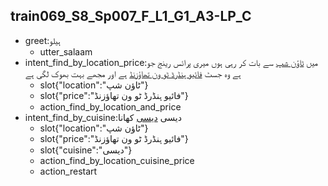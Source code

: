 ## train069_S8_Sp007_F_L1_G1_A3-LP_C
* greet:ہیلو
	- utter_salaam
* intent_find_by_location_price:میں [ٹاؤن شپ](location) سے بات کر رہی ہوں میری پرائس رینج جو ہے وہ جسٹ [فائیو ہنڈرڈ ٹو ون تھاؤزنڈ](price) ہے اور مجھے بہت بھوک لگی ہے
	- slot{"location":"ٹاؤن شپ"}
	- slot{"price":"فائیو ہنڈرڈ ٹو ون تھاؤزنڈ"}
	- action_find_by_location_and_price
* intent_find_by_cuisine:دیسی [دیسی](cuisine) کھانا
	- slot{"location":"ٹاؤن شپ"}
	- slot{"price":"فائیو ہنڈرڈ ٹو ون تھاؤزنڈ"}
	- slot{"cuisine":"دیسی"}
	- action_find_by_location_cuisine_price
	- action_restart